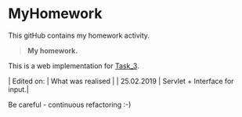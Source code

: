 # MyHomework
This gitHub contains my homework activity.
> **My homework.**

This is a web implementation for [Task_3][1].

| Edited on: | What was realised             |
| 25.02.2019 | Servlet + Interface for input.|

Be careful - continuous refactoring :-)

[1]: https://github.com/malianov/MyHomework/tree/master/src/task_3

